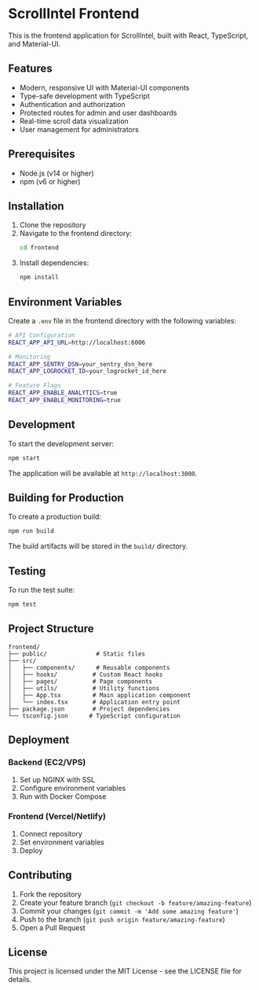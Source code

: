 # ScrollIntel Frontend

This is the frontend application for ScrollIntel, built with React, TypeScript, and Material-UI.

## Features

- Modern, responsive UI with Material-UI components
- Type-safe development with TypeScript
- Authentication and authorization
- Protected routes for admin and user dashboards
- Real-time scroll data visualization
- User management for administrators

## Prerequisites

- Node.js (v14 or higher)
- npm (v6 or higher)

## Installation

1. Clone the repository
2. Navigate to the frontend directory:
   ```bash
   cd frontend
   ```
3. Install dependencies:
   ```bash
   npm install
   ```

## Environment Variables

Create a `.env` file in the frontend directory with the following variables:

```bash
# API Configuration
REACT_APP_API_URL=http://localhost:6006

# Monitoring
REACT_APP_SENTRY_DSN=your_sentry_dsn_here
REACT_APP_LOGROCKET_ID=your_logrocket_id_here

# Feature Flags
REACT_APP_ENABLE_ANALYTICS=true
REACT_APP_ENABLE_MONITORING=true
```

## Development

To start the development server:

```bash
npm start
```

The application will be available at `http://localhost:3000`.

## Building for Production

To create a production build:

```bash
npm run build
```

The build artifacts will be stored in the `build/` directory.

## Testing

To run the test suite:

```bash
npm test
```

## Project Structure

```
frontend/
├── public/              # Static files
├── src/
│   ├── components/      # Reusable components
│   ├── hooks/          # Custom React hooks
│   ├── pages/          # Page components
│   ├── utils/          # Utility functions
│   ├── App.tsx         # Main application component
│   └── index.tsx       # Application entry point
├── package.json        # Project dependencies
└── tsconfig.json      # TypeScript configuration
```

## Deployment

### Backend (EC2/VPS)
1. Set up NGINX with SSL
2. Configure environment variables
3. Run with Docker Compose

### Frontend (Vercel/Netlify)
1. Connect repository
2. Set environment variables
3. Deploy

## Contributing

1. Fork the repository
2. Create your feature branch (`git checkout -b feature/amazing-feature`)
3. Commit your changes (`git commit -m 'Add some amazing feature'`)
4. Push to the branch (`git push origin feature/amazing-feature`)
5. Open a Pull Request

## License

This project is licensed under the MIT License - see the LICENSE file for details. 